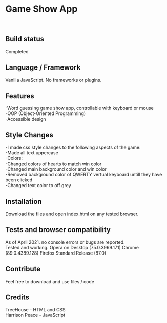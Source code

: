 ## <h1>Game Show App</h1>
<br>

## Build status
Completed

## Language / Framework
Vanilla JavaScript.
No frameworks or plugins.

## Features
-Word guessing game show app, controllable with keyboard or mouse<br>
-OOP (Object-Oriented Programming)<br>
-Accessible design

## Style Changes
-I made css style changes to the following aspects of the game:<br>
-Made all text uppercase<br>
-Colors:<br>
     -Changed colors of hearts to match win color<br>
     -Changed main background color and win color<br>
     -Removed background color of QWERTY vertual keyboard untill they have been clicked<br>
     -Changed text color to off grey


## Installation
Download the files and open index.html on any tested browser.

## Tests and browser compatibility
As of April 2021. no console errors or bugs are reported.<br>
Tested and working. Opera on Desktop (75.0.3969.171) Chrome (89.0.4389.128) Firefox Standard Release (87.0)

## Contribute
Feel free to download and use files / code 

## Credits
TreeHouse - HTML and CSS<br>
Harrison Peace - JavaScript
